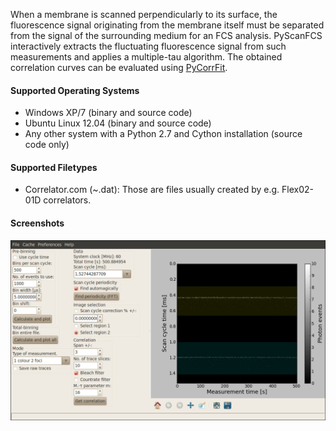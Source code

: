 When a membrane is scanned perpendicularly to its surface, the fluorescence signal
originating from the membrane itself must be separated from the signal of the
surrounding medium for an FCS analysis. PyScanFCS interactively extracts the
fluctuating fluorescence signal from such measurements and applies a multiple-tau
algorithm. The obtained correlation curves can be evaluated using
[PyCorrFit](https://github.com/paulmueller/PyCorrFit).


#### Supported Operating Systems
- Windows XP/7 (binary and source code)  
- Ubuntu Linux 12.04 (binary and source code) 
- Any other system with a Python 2.7 and Cython installation (source code only) 

#### Supported Filetypes
- Correlator.com (~.dat): Those are files usually created by e.g. Flex02-01D correlators.

#### Screenshots

[ ![scrot](./images/PyScanFCS_Main.png) ](./images/PyScanFCS_Main.png "Main Window")
